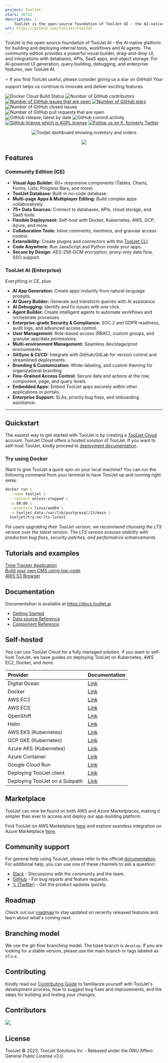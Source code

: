 ```yaml
---
project: ToolJet
stars: 36755
description: |-
    ToolJet is the open-source foundation of ToolJet AI - the AI-native platform for building internal tools, dashboard, business applications, workflows and AI agents 🚀
url: https://github.com/ToolJet/ToolJet
---
```


ToolJet is the open-source foundation of ToolJet AI - the AI-native platform for building and deploying internal tools, workflows and AI agents. The community edition provides a powerful visual builder, drag-and-drop UI, and integrations with databases, APIs, SaaS apps, and object storage. For AI-powered UI generation, query building, debugging, and enterprise features, see ToolJet AI.

 :star: If you find ToolJet useful, please consider giving us a star on GitHub! Your support helps us continue to innovate and deliver exciting features.

![Docker Cloud Build Status](https://img.shields.io/docker/automated/tooljet/tooljet-ce)
![Number of GitHub contributors](https://img.shields.io/github/contributors/tooljet/tooljet)
[![Number of GitHub issues that are open](https://img.shields.io/github/issues/ToolJet/ToolJet)](https://github.com/ToolJet/ToolJet/issues)
[![Number of GitHub stars](https://img.shields.io/github/stars/ToolJet/ToolJet)](https://github.com/ToolJet/ToolJet/stargazers)
![Number of GitHub closed issues](https://img.shields.io/github/issues-closed/tooljet/tooljet)
![Number of GitHub pull requests that are open](https://img.shields.io/github/issues-pr-raw/tooljet/tooljet)
![GitHub release; latest by date](https://img.shields.io/github/v/release/tooljet/tooljet)
![GitHub commit activity](https://img.shields.io/github/commit-activity/m/tooljet/tooljet)
[![GitHub license which is AGPL license](https://img.shields.io/github/license/ToolJet/ToolJet)](https://github.com/ToolJet/ToolJet)
[![Follow us on X, formerly Twitter](https://img.shields.io/twitter/follow/ToolJet?style=social)](https://twitter.com/ToolJet)

<p align="center">
    <img src="docs/static/img/readme/banner.png" alt="Tooljet dashboard showing inventory and orders"/>
</p>

<p align="center">
    <img src="docs/static/img/readme/flowchart.png"/>
</p>

## Features  

### Community Edition (CE)  
- **Visual App Builder:** 60+ responsive components (Tables, Charts, Forms, Lists, Progress Bars, and more).  
- **ToolJet Database:** Built-in no-code database.  
- **Multi-page Apps & Multiplayer Editing:** Build complex apps collaboratively.  
- **75+ Data Sources:** Connect to databases, APIs, cloud storage, and SaaS tools.  
- **Flexible Deployment:** Self-host with Docker, Kubernetes, AWS, GCP, Azure, and more.  
- **Collaboration Tools:** Inline comments, mentions, and granular access control.  
- **Extensibility:** Create plugins and connectors with the [ToolJet CLI](https://www.npmjs.com/package/@tooljet/cli).  
- **Code Anywhere:** Run JavaScript and Python inside your apps.  
- **Secure by Design:** AES-256-GCM encryption, proxy-only data flow, SSO support.  

### ToolJet AI (Enterprise)  
Everything in CE, plus:  
- **AI App Generation:** Create apps instantly from natural language prompts.  
- **AI Query Builder:** Generate and transform queries with AI assistance.  
- **AI Debugging:** Identify and fix issues with one click.  
- **Agent Builder:** Create intelligent agents to automate workflows and orchestrate processes.  
- **Enterprise-grade Security & Compliance:** SOC 2 and GDPR readiness, audit logs, and advanced access control.
- **User Management:** Role-based access (RBAC), custom groups, and granular app/data permissions.  
- **Multi-environment Management:** Seamless dev/stage/prod environments.  
- **GitSync & CI/CD:** Integrate with GitHub/GitLab for version control and streamlined deployments.  
- **Branding & Customization:** White-labeling, and custom theming for organizational branding.  
- **Fine-Grained Access Control:** Secure data and actions at the row, component, page, and query levels.  
- **Embedded Apps:** Embed ToolJet apps securely within other applications or portals.  
- **Enterprise Support:** SLAs, priority bug fixes, and onboarding assistance.  

<hr>

## Quickstart
The easiest way to get started with ToolJet is by creating a [ToolJet Cloud](https://tooljet.ai) account. ToolJet Cloud offers a hosted solution of ToolJet. If you want to self-host ToolJet, kindly proceed to [deployment documentation](https://docs.tooljet.ai/docs/setup/).

### Try using Docker
Want to give ToolJet a quick spin on your local machine? You can run the following command from your terminal to have ToolJet up and running right away.


```bash
docker run \
  --name tooljet \
  --restart unless-stopped \
  -p 80:80 \
  --platform linux/amd64 \
  -v tooljet_data:/var/lib/postgresql/13/main \
  tooljet/try:ee-lts-latest
```

*For users upgrading their ToolJet version, we recommend choosing the LTS version over the latest version. The LTS version ensures stability with production bug fixes, security patches, and performance enhancements.*

## Tutorials and examples

[Time Tracker Application](https://docs.tooljet.ai/docs/#quickstart-guide)<br>
[Build your own CMS using low-code](https://blog.tooljet.ai/build-cms-using-lowcode-and-mongodb/)<br>
[AWS S3 Browser](https://blog.tooljet.ai/build-an-aws-s3-broswer-with-tooljet/)<br>

## Documentation
Documentation is available at https://docs.tooljet.ai.

- [Getting Started](https://docs.tooljet.ai)<br>
- [Data source Reference](https://docs.tooljet.ai/docs/data-sources/airtable/)<br>
- [Component Reference](https://docs.tooljet.ai/docs/widgets/button)

## Self-hosted
You can use ToolJet Cloud for a fully managed solution. If you want to self-host ToolJet, we have guides on deploying ToolJet on Kubernetes, AWS EC2, Docker, and more.

| Provider  | Documentation |
| :------------- | :------------- |
| Digital Ocean | [Link](https://docs.tooljet.ai/docs/setup/digitalocean)  |
| Docker  | [Link](https://docs.tooljet.ai/docs/setup/docker)   |
| AWS EC2 | [Link](https://docs.tooljet.ai/docs/setup/ec2)  |
| AWS ECS | [Link](https://docs.tooljet.ai/docs/setup/ecs)   |
| OpenShift | [Link](https://docs.tooljet.ai/docs/setup/openshift)   |
| Helm | [Link](https://docs.tooljet.ai/docs/setup/helm)   |
| AWS EKS (Kubernetes) | [Link](https://docs.tooljet.ai/docs/setup/kubernetes)   |
| GCP GKE (Kubernetes) | [Link](https://docs.tooljet.ai/docs/setup/kubernetes-gke)   |
| Azure AKS (Kubernetes) | [Link](https://docs.tooljet.ai/docs/setup/kubernetes-aks)   |
| Azure Container | [Link](https://docs.tooljet.ai/docs/setup/azure-container)   |
| Google Cloud Run  | [Link](https://docs.tooljet.ai/docs/setup/google-cloud-run)   |
| Deploying ToolJet client  | [Link](https://docs.tooljet.ai/docs/setup/client)   |
| Deploying ToolJet on a Subpath  | [Link](https://docs.tooljet.ai/docs/setup/tooljet-subpath/)   |

## Marketplace 
ToolJet can now be found on both AWS and Azure Marketplaces, making it simpler than ever to access and deploy our app-building platform.

Find ToolJet on AWS Marketplace [here](https://aws.amazon.com/marketplace/pp/prodview-fxjto27jkpqfg?sr=0-1&ref_=beagle&applicationId=AWSMPContessa) and explore seamless integration on Azure Marketplace [here](https://azuremarketplace.microsoft.com/en-us/marketplace/apps/tooljetsolutioninc1679496832216.tooljet?tab=Overview).

## Community support
For general help using ToolJet, please refer to the official [documentation](https://docs.tooljet.ai/docs/). For additional help, you can use one of these channels to ask a question:

- [Slack](https://tooljet.ai/slack) - Discussions with the community and the team.
- [GitHub](https://github.com/ToolJet/ToolJet/issues) - For bug reports and feature requests.
- [𝕏 (Twitter)](https://twitter.com/ToolJet) - Get the product updates quickly.

## Roadmap
Check out our [roadmap](https://github.com/orgs/ToolJet/projects/15) to stay updated on recently released features and learn about what's coming next.

## Branching model
We use the git-flow branching model. The base branch is `develop`. If you are looking for a stable version, please use the main branch or tags labeled as v1.x.x.

## Contributing
Kindly read our [Contributing Guide](CONTRIBUTING.md) to familiarize yourself with ToolJet's development process, how to suggest bug fixes and improvements, and the steps for building and testing your changes. <br>

## Contributors
<a href="https://github.com/tooljet/tooljet/graphs/contributors">
  <img src="https://contrib.rocks/image?repo=tooljet/tooljet&max=400&columns=20" />
  <img src="https://us-central1-tooljet-hub.cloudfunctions.net/github" width="0" height="0" />
</a>

## License
ToolJet © 2023, ToolJet Solutions Inc - Released under the GNU Affero General Public License v3.0.

